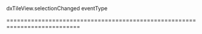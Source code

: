<!--id-->dxTileView.selectionChanged<!--/id-->
<!--merge--><!--/merge-->
<!--hidden--><!--/hidden-->
<!--type-->eventType<!--/type-->
===========================================================================
